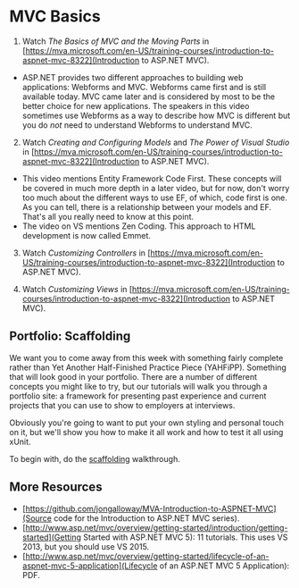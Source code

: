 # MVC Basics

1. Watch _The Basics of MVC and the Moving Parts_ in [https://mva.microsoft.com/en-US/training-courses/introduction-to-aspnet-mvc-8322](Introduction to ASP.NET MVC).

  * ASP.NET provides two different approaches to building web applications: Webforms and MVC. Webforms came first and is still available today. MVC came later and is considered by most to be the better choice for new applications. The speakers in this video sometimes use Webforms as a way to describe how MVC is different but you do _not_ need to understand Webforms to understand MVC.

2. Watch _Creating and Configuring Models_ and _The Power of Visual Studio_ in [https://mva.microsoft.com/en-US/training-courses/introduction-to-aspnet-mvc-8322](Introduction to ASP.NET MVC).

  * This video mentions Entity Framework Code First. These concepts will be covered in much more depth in a later video, but for now, don't worry too much about the different ways to use EF, of which, code first is one. As you can tell, there is a relationship between your models and EF. That's all you really need to know at this point.
  * The video on VS mentions Zen Coding. This approach to HTML development is now called Emmet.

3. Watch _Customizing Controllers_ in [https://mva.microsoft.com/en-US/training-courses/introduction-to-aspnet-mvc-8322](Introduction to ASP.NET MVC).

4. Watch _Customizing Views_ in [https://mva.microsoft.com/en-US/training-courses/introduction-to-aspnet-mvc-8322](Introduction to ASP.NET MVC).


## Portfolio: Scaffolding

We want you to come away from this week with something fairly complete rather than Yet Another Half-Finished Practice Piece (YAHFiPP). Something that will look good in your portfolio. There are a number of different concepts you might like to try, but our tutorials will walk you through a portfolio site: a framework for presenting past experience and current projects that you can use to show to employers at interviews.

Obviously you're going to want to put your own styling and personal touch on it, but we'll show you how to make it all work and how to test it all using xUnit.

To begin with, do the [scaffolding](portfolio/scaffolding.md) walkthrough.


## More Resources

 - [https://github.com/jongalloway/MVA-Introduction-to-ASPNET-MVC](Source code for the Introduction to ASP.NET MVC series).
 - [http://www.asp.net/mvc/overview/getting-started/introduction/getting-started](Getting Started with ASP.NET MVC 5): 11 tutorials. This uses VS 2013, but you should use VS 2015.
 - [http://www.asp.net/mvc/overview/getting-started/lifecycle-of-an-aspnet-mvc-5-application](Lifecycle of an ASP.NET MVC 5 Application): PDF.

